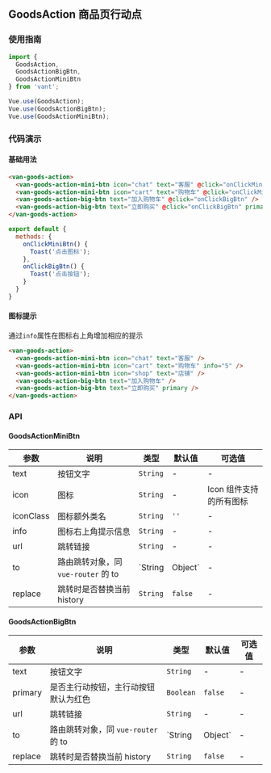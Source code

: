 ## GoodsAction 商品页行动点

### 使用指南
``` javascript
import {
  GoodsAction,
  GoodsActionBigBtn,
  GoodsActionMiniBtn
} from 'vant';

Vue.use(GoodsAction);
Vue.use(GoodsActionBigBtn);
Vue.use(GoodsActionMiniBtn);
```

### 代码演示
#### 基础用法

```html
<van-goods-action>
  <van-goods-action-mini-btn icon="chat" text="客服" @click="onClickMiniBtn" />
  <van-goods-action-mini-btn icon="cart" text="购物车" @click="onClickMiniBtn" />
  <van-goods-action-big-btn text="加入购物车" @click="onClickBigBtn" />
  <van-goods-action-big-btn text="立即购买" @click="onClickBigBtn" primary />
</van-goods-action>
```

```javascript
export default {
  methods: {
    onClickMiniBtn() {
      Toast('点击图标');
    },
    onClickBigBtn() {
      Toast('点击按钮');
    }
  }
}
```

#### 图标提示
通过`info`属性在图标右上角增加相应的提示

```html
<van-goods-action>
  <van-goods-action-mini-btn icon="chat" text="客服" />
  <van-goods-action-mini-btn icon="cart" text="购物车" info="5" />
  <van-goods-action-mini-btn icon="shop" text="店铺" />
  <van-goods-action-big-btn text="加入购物车" />
  <van-goods-action-big-btn text="立即购买" primary />
</van-goods-action>
```

### API

#### GoodsActionMiniBtn

| 参数 | 说明 | 类型 | 默认值 | 可选值 |
|-----------|-----------|-----------|-------------|-------------|
| text | 按钮文字 | `String` | - | - |
| icon | 图标 | `String` | - | Icon 组件支持的所有图标 |
| iconClass | 图标额外类名 | `String` | `''` | - |
| info | 图标右上角提示信息 | `String` | - | - |
| url | 跳转链接 | `String` | - | - |
| to | 路由跳转对象，同 `vue-router` 的 to | `String | Object` | - | - |
| replace | 跳转时是否替换当前 history | `String` | `false` | - |


#### GoodsActionBigBtn

| 参数 | 说明 | 类型 | 默认值 | 可选值 |
|-----------|-----------|-----------|-------------|-------------|
| text | 按钮文字 | `String` | - | - |
| primary | 是否主行动按钮，主行动按钮默认为红色 | `Boolean` | `false` | - |
| url | 跳转链接 | `String` | - | - |
| to | 路由跳转对象，同 `vue-router` 的 to | `String | Object` | - | - |
| replace | 跳转时是否替换当前 history | `String` | `false` | - |
